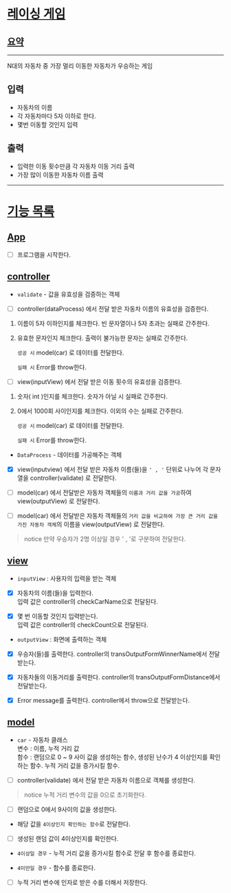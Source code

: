 # [레이싱 게임](#레이싱-게임)
## [요약](#요약)
***
N대의 자동차 중 가장 멀리 이동한 자동차가 우승하는 게임

## 입력
- 자동차의 이름
- 각 자동차마다 5자 이하로 한다.
- 몇번 이동할 것인지 입력
## 출력
- 입력한 이동 횟수만큼 각 자동차 이동 거리 출력
- 가장 많이 이동한 자동차 이름 출력


---
# [기능 목록](#기능-목록)
## [App](#app-클래스)

- [ ] 프로그램을 시작한다.

## [controller](#controller)
- `validate` - 값을 유효성을 검증하는 객체

- [ ] controller(dataProcess) 에서 전달 받은 자동차 이름의 유효성을 검증한다.<br>
1. 이름이 5자 이하인지를 체크한다. 빈 문자열이나 5자 초과는 실패로 간주한다.
2. 유효한 문자인지 체크한다. 출력이 불가능한 문자는 실패로 간주한다.<br>

    `성공 시` model(car) 로 데이터를 전달한다.

    `실패 시` Error를 throw한다.<br>

- [ ] view(inputView) 에서 전달 받은 이동 횟수의 유효성을 검증한다.<br>
1. 숫자( int )인지를 체크한다. 숫자가 아닐 시 실패로 간주한다.
2. 0에서 1000회 사이인지를 체크한다. 이외의 수는 실패로 간주한다.

    `성공 시` model(car) 로 데이터를 전달한다.

    `실패 시` Error를 throw한다.<br>

- `DataProcess` - 데이터를 가공해주는 객체

- [x] view(inputview) 에서 전달 받은 자동차 이름(들)을 `' , '` 단위로 나누어 각 문자열을 controller(validate) 로 전달한다.

- [ ] model(car) 에서 전달받은 자동차 객체들의 `이름과 거리 값을 가공`하여 view(outputView) 로 전달한다.

- [ ] model(car) 에서 전달받은 자동차 객체들의 `거리 값을 비교하여 가장 큰 거리 값을 가진 자동차 객체`의 이름을 view(outputView) 로 전달한다.
> notice 만약 우승자가 2명 이상일 경우 ' , '로 구분하여 전달한다.


## [view](#view)
- `inputView` : 사용자의 입력을 받는 객체

- [x] 자동차의 이름(들)을 입력한다.<br> 입력 값은 controller의 checkCarName으로 전달된다.

- [x] 몇 번 이동할 것인지 입력받는다.<br> 입력 값은 controller의 checkCount으로 전달된다.


- `outputView` : 화면에 출력하는 객체

- [x] 우승자(들)를 출력한다. controller의 transOutputFormWinnerName에서 전달받는다.

- [x] 자동차들의 이동거리를 출력한다. controller의 transOutputFormDistance에서 전달받는다.

- [x] Error message를 출력한다. controller에서 throw으로 전달받는다.

## [model](#model)
- `car` - 자동차 클래스<br>
변수 : 이름, 누적 거리 값<br>
함수 : 랜덤으로 0 ~ 9 사이 값을 생성하는 함수, 생성된 난수가 4 이상인지를 확인하는 함수. 누적 거리 값을 증가시킬 함수.

- [ ] controller(validate) 에서 전달 받은 자동차 이름으로 객체를 생성한다.
> notice 누적 거리 변수의 값을 0으로 초기화한다.

- [ ] 랜덤으로 0에서 9사이의 값을 생성한다.

- 해당 값을 `4이상인지 확인하는 함수`로 전달한다.

- [ ] 생성된 랜덤 값이 4이상인지를 확인한다.

- `4이상일 경우` - 누적 거리 값을 증가시킬 함수로 전달 후 함수를 종료한다.

- `4미만일 경우` - 함수를 종료한다.

- [ ] 누적 거리 변수에 인자로 받은 수를 더해서 저장한다.